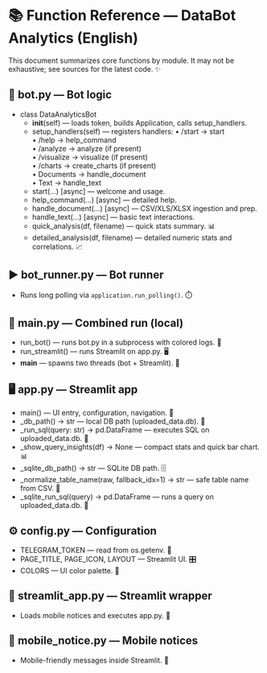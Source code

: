 # 📚 Function Reference — DataBot Analytics (English)

This document summarizes core functions by module. It may not be exhaustive; see sources for the latest code. ✨

## 🤖 bot.py — Bot logic
- class DataAnalyticsBot
  - __init__(self) — loads token, builds Application, calls setup_handlers.
  - setup_handlers(self) — registers handlers:
    • /start → start  
    • /help → help_command  
    • /analyze → analyze (if present)  
    • /visualize → visualize (if present)  
    • /charts → create_charts (if present)  
    • Documents → handle_document  
    • Text → handle_text
  - start(...) [async] — welcome and usage. 
  - help_command(...) [async] — detailed help. 
  - handle_document(...) [async] — CSV/XLS/XLSX ingestion and prep. 
  - handle_text(...) [async] — basic text interactions. 
  - quick_analysis(df, filename) — quick stats summary. 📊
  - detailed_analysis(df, filename) — detailed numeric stats and correlations. 📈

## ▶️ bot_runner.py — Bot runner
- Runs long polling via `application.run_polling()`. ⏱️

## 🧩 main.py — Combined run (local)
- run_bot() — runs bot.py in a subprocess with colored logs. 🎨
- run_streamlit() — runs Streamlit on app.py. 🖥️
- __main__ — spawns two threads (bot + Streamlit). 🧵

## 🖥️ app.py — Streamlit app
- main() — UI entry, configuration, navigation. 🧭
- _db_path() → str — local DB path (uploaded_data.db). 💾
- _run_sql(query: str) → pd.DataFrame — executes SQL on uploaded_data.db. 🧮
- _show_query_insights(df) → None — compact stats and quick bar chart. 📊
- _sqlite_db_path() → str — SQLite DB path. 🗄️
- _normalize_table_name(raw, fallback_idx=1) → str — safe table name from CSV. 🧹
- _sqlite_run_sql(query) → pd.DataFrame — runs a query on uploaded_data.db. 🔎

## ⚙️ config.py — Configuration
- TELEGRAM_TOKEN — read from os.getenv. 🔑
- PAGE_TITLE, PAGE_ICON, LAYOUT — Streamlit UI. 🎛️
- COLORS — UI color palette. 🎨

## 🧩 streamlit_app.py — Streamlit wrapper
- Loads mobile notices and executes app.py. 📱

## 📱 mobile_notice.py — Mobile notices
- Mobile-friendly messages inside Streamlit. 📢